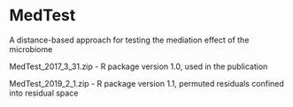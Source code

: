 # MedTest
A distance-based approach for testing the mediation effect of the microbiome


MedTest_2017_3_31.zip	- R package version 1.0, used in the publication

MedTest_2019_2_1.zip - R package version 1.1, permuted residuals confined into residual space
